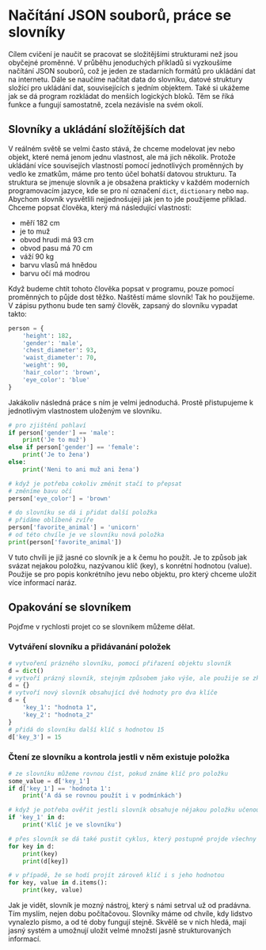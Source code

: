 # Načítání JSON souborů, práce se slovníky

Cílem cvičení je naučit se pracovat se složitějšími strukturami než jsou obyčejné proměnné.
V průběhu jenoduchých příkladů si vyzkoušíme načítání JSON souborů, což je jeden ze stadarních formátů pro ukládání dat na internetu.
Dále se naučíme načítat data do slovníku, datové struktury složící pro ukládání dat, souvisejících s jedním objektem.
Také si ukážeme jak se dá program rozkládat do menších logických bloků.
Těm se říká funkce a fungují samostatně, zcela nezávisle na svém okolí.

## Slovníky a ukládání složítějších dat

V reálném světě se velmi často stává, že chceme modelovat jev nebo objekt, které nemá jenom jednu vlastnost, ale má jich několik.
Protože ukládání více souvisejích vlastností pomocí jednotlivých proměnných by vedlo ke zmatkům, máme pro tento účel bohatší datovou strukturu.
Ta struktura se jmenuje slovník a je obsažena prakticky v každém moderních programovacím jazyce, kde se pro ní označení `dict`, `dictionary` nebo `map`.
Abychom slovník vysvětlili nejjednošujeji jak jen to jde použijeme příklad.
Chceme popsat člověka, který má následující vlastnosti:

- měří 182 cm
- je to muž
- obvod hrudi má 93 cm
- obvod pasu má 70 cm
- váží 90 kg 
- barvu vlasů má hnědou
- barvu očí má modrou

Když budeme chtít tohoto člověka popsat v programu, pouze pomocí proměnných to půjde dost těžko.
Naštěstí máme slovník! Tak ho použijeme.
V zápisu pythonu bude ten samý člověk, zapsaný do slovníku vypadat takto:

```python
person = {
    'height': 182,
    'gender': 'male',
    'chest_diameter': 93,
    'waist_diameter': 70,
    'weight': 90,
    'hair_color': 'brown',
    'eye_color': 'blue'
}
```

Jakákoliv následná práce s ním je velmi jednoduchá.
Prostě přistupujeme k jednotlivým vlastnostem uloženým ve slovníku.

```python
# pro zjištění pohlaví
if person['gender'] == 'male':
    print('Je to muž')
else if person['gender'] == 'female':
    print('Je to žena')
else:
    print('Neni to ani muž ani žena')

# když je potřeba cokoliv změnit stačí to přepsat
# změníme bavu očí
person['eye_color'] = 'brown'

# do slovníku se dá i přidat další položka
# přidáme oblíbené zvíře
person['favorite_animal'] = 'unicorn'
# od této chvíle je ve slovníku nová položka
print(person['favorite_animal'])
```

V tuto chvíli je již jasné co slovník je a k čemu ho použít. 
Je to způsob jak svázat nejakou položku, nazývanou klíč (key), s konrétní hodnotou (value).
Použije se pro popis konkrétního jevu nebo objektu, pro který chceme uložit více informací naráz.

## Opakování se slovníkem

Pojďme v rychlosti projet co se slovníkem můžeme dělat.

### Vytváření slovníku a přidávanání položek

```python
# vytvoření prázného slovníku, pomocí přiřazení objektu slovník
d = dict()
# vytvoří prázný slovník, stejným způsobem jako výše, ale použije se zkrácený zápis 
d = {}
# vytvoří nový slovník obsahující dvě hodnoty pro dva klíče
d = {
    'key_1': "hodnota 1",
    'key_2': "hodnota_2"
}
# přidá do slovníku další klíč s hodnotou 15
d['key_3'] = 15
```

### Čtení ze slovníku a kontrola jestli v něm existuje položka

```python
# ze slovníku můžeme rovnou číst, pokud známe klíč pro položku
some_value = d['key_1']
if d['key_1'] == 'hodnota 1':
    print('A dá se rovnou použít i v podmínkách')

# když je potřeba ověřit jestli slovník obsahuje nějakou položku učenou konrétním klíčem
if 'key_1' in d:
    print('Klíč je ve slovníku')

# přes slovník se dá také pustit cyklus, který postupně projde všechny klíče v něm
for key in d:
    print(key)
    print(d[key])

# v případě, že se hodí projít zároveň klíč i s jeho hodnotou
for key, value in d.items():
    print(key, value)
```


Jak je vidět, slovník je mozný nástroj, který s námi setrval už od pradávna.
Tím myslím, nejen dobu počítačovou.
Slovníky máme od chvíle, kdy lidstvo vynalezlo písmo, a od té doby fungují stejně.
Skvělě se v nich hledá, mají jasný systém a umožnují uložit velmé množstí jasně strukturovaných informací.